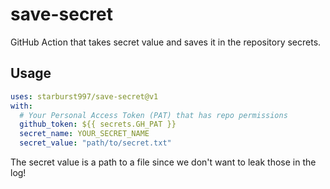 # save-secret

GitHub Action that takes secret value and saves it in the repository secrets.

## Usage

```yaml
uses: starburst997/save-secret@v1
with:
  # Your Personal Access Token (PAT) that has repo permissions 
  github_token: ${{ secrets.GH_PAT }}
  secret_name: YOUR_SECRET_NAME
  secret_value: "path/to/secret.txt"
```

The secret value is a path to a file since we don't want to leak those in the log!